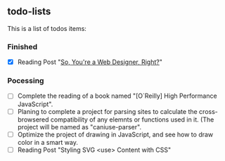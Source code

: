 ## todo-lists

This is a list of todos items:

### Finished

- [x] Reading Post "[So, You're a Web Designer, Right?](https://aleen42.gitbooks.io/personalwiki/content/post/so_a_web_designer/so_a_web_designer.html)"

### Pocessing

- [ ] Complete the reading of a book named "[O`Reilly] High Performance JavaScript".
- [ ] Planing to complete a project for parsing sites to calculate the cross-browsered compatibility of any elemnts or functions used in it. (The project will be named as "caniuse-parser".
- [ ] Optimize the project of drawing in JavaScript, and see how to draw color in a smart way.
- [ ] Reading Post "Styling SVG &lt;use&gt; Content with CSS"
